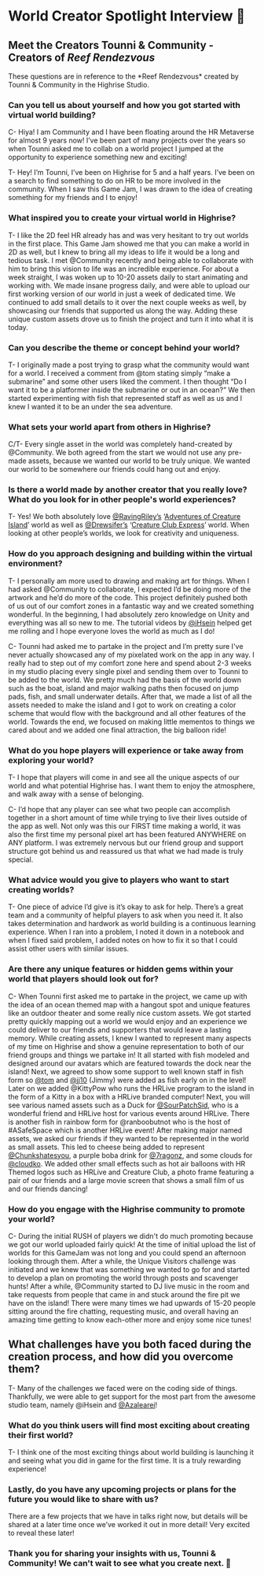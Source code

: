 # World Creator Spotlight Interview 🌟

## Meet the Creators Tounni & Community - Creators of *Reef Rendezvous*

<Note type="info">
These questions are in reference to the *Reef Rendezvous* created by Tounni & Community in the Highrise Studio.
</Note>

### Can you tell us about yourself and how you got started with virtual world building?

C- Hiya! I am Community and I have been floating around the HR Metaverse for almost 9 years now! I’ve been part of many projects over the years so when Tounni asked me to collab on a world project I jumped at the opportunity to experience something new and exciting!

T- Hey! I’m Tounni, I’ve been on Highrise for 5 and a half years. I’ve been on a search to find something to do on HR to be more involved in the community. When I saw this Game Jam, I was drawn to the idea of creating something for my friends and I to enjoy!

### What inspired you to create your virtual world in Highrise?

T- I like the 2D feel HR already has and was very hesitant to try out worlds in the first place. This Game Jam showed me that you can make a world in 2D as well, but I knew to bring all my ideas to life it would be a long and tedious task. I met @Community recently and being able to collaborate with him to bring this vision to life was an incredible experience. For about a week straight, I was woken up to 10-20 assets daily to start animating and working with. We made insane progress daily, and were able to upload our first working version of our world in just a week of dedicated time. We continued to add small details to it over the next couple weeks as well, by showcasing our friends that supported us along the way. Adding these unique custom assets drove us to finish the project and turn it into what it is today. 

### Can you describe the theme or concept behind your world?

T- I originally made a post trying to grasp what the community would want for a world. I received a comment from @tom stating simply “make a submarine” and some other users liked the comment. I then thought “Do I want it to be a platformer inside the submarine or out in an ocean?” We then started experimenting with fish that represented staff as well as us and I knew I wanted it to be an under the sea adventure. 

### What sets your world apart from others in Highrise?

C/T- Every single asset in the world was completely hand-created by @Community. We both agreed from the start we would not use any pre-made assets, because we wanted our world to be truly unique. We wanted our world to be somewhere our friends could hang out and enjoy.

### Is there a world made by another creator that you really love? What do you look for in other people's world experiences?

T- Yes! We both absolutely love [@RavingRiley’s](https://highrise.game/profile/RavingRiley) ‘[Adventures of Creature Island](https://highrise.game/world/668ca8ba8fcf8b6ecb810b18)’ world as well as [@Drewsifer’s](https://highrise.game/profile/Drewsifer’s) ‘[Creature Club Express](https://highrise.game/world/6699a184f9ec0ff751a69546)’ world. When looking at other people’s worlds, we look for creativity and uniqueness. 

### How do you approach designing and building within the virtual environment?

T- I personally am more used to drawing and making art for things. When I had asked @Community to collaborate, I expected I’d be doing more of the artwork and he’d do more of the code. This project definitely pushed both of us out of our comfort zones in a fantastic way and we created something wonderful. In the beginning, I had absolutely zero knowledge on Unity and everything was all so new to me. The tutorial videos by [@iHsein](https://highrise.game/profile/iHsein) helped get me rolling and I hope everyone loves the world as much as I do!

C- Tounni had asked me to partake in the project and I’m pretty sure I've never actually showcased any of my pixelated work on the app in any way. I really had to step out of my comfort zone here and spend about 2-3 weeks in my studio placing every single pixel and sending them over to Tounni to be added to the world. We pretty much had the basis of the world down such as the boat, island and major walking paths then focused on jump pads, fish, and small underwater details. After that, we made a list of all the assets needed to make the island and I got to work on creating a color scheme that would flow with the background and all other features of the world. Towards the end, we focused on making little mementos to things we cared about and we added one final attraction, the big balloon ride! 

### What do you hope players will experience or take away from exploring your world?

T- I hope that players will come in and see all the unique aspects of our world and what potential Highrise has. I want them to enjoy the atmosphere, and walk away with a sense of belonging.

C- I’d hope that any player can see what two people can accomplish together in a short amount of time while trying to live their lives outside of the app as well. Not only was this our FIRST time making a world, it was also the first time my personal pixel art has been featured ANYWHERE on ANY platform. I was extremely nervous but our friend group and support structure got behind us and reassured us that what we had made is truly special.

### What advice would you give to players who want to start creating worlds?

T- One piece of advice I’d give is it’s okay to ask for help. There’s a great team and a community of helpful players to ask when you need it. It also takes determination and hardwork as world building is a continuous learning experience. When I ran into a problem, I noted it down in a notebook and when I fixed said problem, I added notes on how to fix it so that I could assist other users with similar issues.

### Are there any unique features or hidden gems within your world that players should look out for?

C- When Tounni first asked me to partake in the project, we came up with the idea of an ocean themed map with a hangout spot and unique features like an outdoor theater and some really nice custom assets. We got started pretty quickly mapping out a world we would enjoy and an experience we could deliver to our friends and supporters that would leave a lasting memory. While creating assets, I knew I wanted to represent many aspects of my time on Highrise and show a genuine representation to both of our friend groups and things we partake in! It all started with fish modeled and designed around our avatars which are featured towards the dock near the island! Next, we agreed to show some support to well known staff in fish form so [@tom](https://highrise.game/profile/tom) and [@jj10](https://highrise.game/profile/jj10) (Jimmy) were added as fish early on in the level! Later on we added @KittyPow who runs the HRLive program to the island in the form of a Kitty in a box with a HRLive branded computer! Next, you will see various named assets such as a Duck for [@SourPatchSid](https://highrise.game/profile/SourPatchSid), who is a wonderful friend and HRLive host for various events around HRLive. There is another fish in rainbow form for @ranboobutnot who is the host of #ASafeSpace which is another HRLive event! After making major named assets, we asked our friends if they wanted to be represented in the world as small assets. This led to cheese being added to represent [@Chunkshatesyou](https://highrise.game/profile/Chunkshatesyou), a purple boba drink for [@7ragonz](https://highrise.game/profile/7ragonz), and some clouds for [@cloudko](https://highrise.game/profile/cloudko). We added other small effects such as hot air balloons with HR Themed logos such as HRLive and Creature Club, a photo frame featuring a pair of our friends and a large movie screen that shows a small film of us and our friends dancing!

### How do you engage with the Highrise community to promote your world?

C- During the initial RUSH of players we didn't do much promoting because we got our world uploaded fairly quick! At the time of initial upload the list of worlds for this GameJam was not long and you could spend an afternoon looking through them. After a while, the Unique Visitors challenge was initiated and we knew that was something we wanted to go for and started to develop a plan on promoting the world through posts and scavenger hunts! After a while, @Community started to DJ live music in the room and take requests from people that came in and stuck around the fire pit we have on the island! There were many times we had upwards of 15-20 people sitting around the fire chatting, requesting music, and overall having an amazing time getting to know each-other more and enjoy some nice tunes!

## What challenges have you both faced during the creation process, and how did you overcome them?

T- Many of the challenges we faced were on the coding side of things. Thankfully, we were able to get support for the most part from the awesome studio team, namely @iHsein and [@Azalearei](https://highrise.game/profile/Azalearei)! 

### What do you think users will find most exciting about creating their first world?

T- I think one of the most exciting things about world building is launching it and seeing what you did in game for the first time. It is a truly rewarding experience!

### Lastly, do you have any upcoming projects or plans for the future you would like to share with us?

There are a few projects that we have in talks right now, but details will be shared at a later time once we’ve worked it out in more detail! Very excited to reveal these later!

### Thank you for sharing your insights with us, Tounni & Community! We can't wait to see what you create next. 🌟
